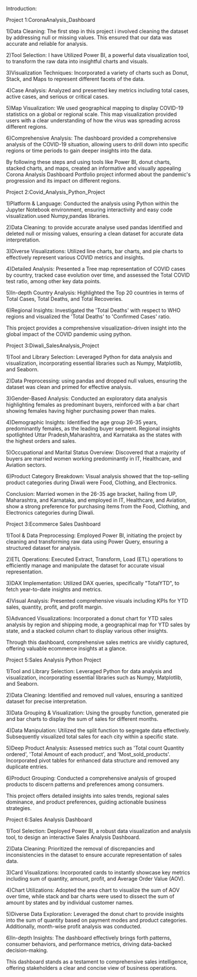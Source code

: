 Introduction: 

Project 1:CoronaAnalysis_Dashboard

 1)Data Cleaning: The first step in this project i involved cleaning the dataset by addressing null or missing values. This ensured that our data was accurate and reliable for analysis.
      
 2)Tool Selection: I have Utilized Power BI, a powerful data visualization tool, to transform the raw data into insightful charts and visuals.
      
 3)Visualization Techniques: Incorporated a variety of charts such as Donut, Stack, and Maps to represent different facets of the data.
      
 4)Case Analysis: Analyzed and presented key metrics including total cases, active cases, and serious or critical cases.
      
 5)Map Visualization: We used geographical mapping to display COVID-19 statistics on a global or regional scale. This map visualization provided users with a clear understanding of how the virus was spreading across different regions.
      
 6)Comprehensive Analysis: The dashboard provided a comprehensive analysis of the COVID-19 situation, allowing users to drill down into specific regions or time periods to gain deeper insights into the data.

By following these steps and using tools like Power BI, donut charts, stacked charts, and maps, created an informative and visually appealing Corona Analysis Dashboard Portfolio project informed about the pandemic's progression and its impact on different regions.


Project 2:Covid_Analysis_Python_Project
    
 1)Platform & Language: Conducted the analysis using Python within the Jupyter Notebook environment, ensuring interactivity and easy code visualization.used 
      Numpy,pandas libraries.
    
 2)Data Cleaning: to provide accurate analyse used pandas Identified and deleted null or missing values, ensuring a clean dataset for accurate data interpretation.
    
 3)Diverse Visualizations: Utilized line charts, bar charts, and pie charts to effectively represent various COVID metrics and insights.

 4)Detailed Analysis: Presented a Tree map representation of COVID cases by country, tracked case evolution over time, and assessed the Total COVID test ratio, among 
      other key data points.
    
 5)In-depth Country Analysis: Highlighted the Top 20 countries in terms of Total Cases, Total Deaths, and Total Recoveries.
    
 6)Regional Insights: Investigated the 'Total Deaths' with respect to WHO regions and visualized the 'Total Deaths' to 'Confirmed Cases' ratio.

This project provides a comprehensive visualization-driven insight into the global impact of the COVID pandemic using python.

Project 3:Diwali_SalesAnalysis_Project

 1)Tool and Library Selection: Leveraged Python for data analysis and visualization, incorporating essential libraries such 
 as Numpy, Matplotlib, and Seaborn.
    
 2)Data Preprocessing: using pandas and dropped null values, ensuring the dataset was clean and primed for effective 
 analysis.
    
 3)Gender-Based Analysis: Conducted an exploratory data analysis highlighting females as predominant buyers, reinforced 
 with a bar chart showing females having higher purchasing power than males.
    
 4)Demographic Insights: Identified the age group 26-35 years, predominantly females, as the leading buyer segment. 
 Regional insights spotlighted Uttar Pradesh,Maharashtra, and Karnataka as the states with the highest orders and sales.
    
 5)Occupational and Marital Status Overview: Discovered that a majority of buyers are married women working predominantly 
 in IT, Healthcare, and Aviation sectors.
    
 6)Product Category Breakdown: Visual analysis showed that the top-selling product categories during Diwali were Food, 
 Clothing, and Electronics.

Conclusion:
Married women in the 26-35 age bracket, hailing from UP, Maharashtra, and Karnataka, and employed in IT, Healthcare, and Aviation, show a strong preference for purchasing items from the Food, Clothing, and Electronics categories during Diwali.

Project 3:Ecommerce Sales Dashboard

 1)Tool & Data Preprocessing: Employed Power BI, initiating the project by cleaning and transforming raw data using Power 
 Query, ensuring a structured dataset for analysis.
    
 2)ETL Operations: Executed Extract, Transform, Load (ETL) operations to efficiently manage and manipulate the dataset for 
 accurate visual representation.
    
 3)DAX Implementation: Utilized DAX queries, specifically "TotalYTD", to fetch year-to-date insights and metrics.
    
 4)Visual Analysis: Presented comprehensive visuals including KPIs for YTD sales, quantity, profit, and profit margin.
    
 5)Advanced Visualizations: Incorporated a donut chart for YTD sales analysis by region and shipping mode, a geographical 
 map for YTD sales by state, and a stacked column chart to display various other insights.

Through this dashboard, comprehensive sales metrics are vividly captured, offering valuable ecommerce insights at a glance.

Project 5:Sales Analysis Python Project

 1)Tool and Library Selection: Leveraged Python for data analysis and visualization, incorporating essential libraries such 
 as Numpy, Matplotlib, and Seaborn.
    
 2)Data Cleaning: Identified and removed null values, ensuring a sanitized dataset for precise interpretation.
    
 3)Data Grouping & Visualization: Using the groupby function, generated pie and bar charts to display the sum of sales for 
 different months.
    
 4)Data Manipulation: Utilized the split function to segregate data effectively. Subsequently visualized total sales for 
 each city within a specific state.
    
 5)Deep Product Analysis: Assessed metrics such as 'Total count Quantity ordered', 'Total Amount of each product', and 
 'Most_sold_products'. Incorporated pivot tables for enhanced data structure and removed any duplicate entries.
    
 6)Product Grouping: Conducted a comprehensive analysis of grouped products to discern patterns and preferences among 
 consumers.
 
This project offers detailed insights into sales trends, regional sales dominance, and product preferences, guiding actionable business strategies.

Project 6:Sales Analysis Dashboard

 1)Tool Selection: Deployed Power BI, a robust data visualization and analysis tool, to design an interactive Sales 
 Analysis Dashboard.
    
 2)Data Cleaning: Prioritized the removal of discrepancies and inconsistencies in the dataset to ensure accurate 
 representation of sales data.
    
 3)Card Visualizations: Incorporated cards to instantly showcase key metrics including sum of quantity, amount, profit, and 
 Average Order Value (AOV).
    
 4)Chart Utilizations: Adopted the area chart to visualize the sum of AOV over time, while stack and bar charts were used 
 to dissect the sum of amount by states and by individual customer names.
    
 5)Diverse Data Exploration: Leveraged the donut chart to provide insights into the sum of quantity based on payment modes 
 and product categories. Additionally, month-wise profit analysis was conducted.
    
 6)In-depth Insights: The dashboard effectively brings forth patterns, consumer behaviors, and performance metrics, driving 
 data-backed decision-making.

This dashboard stands as a testament to comprehensive sales intelligence, offering stakeholders a clear and concise view of business operations.






















